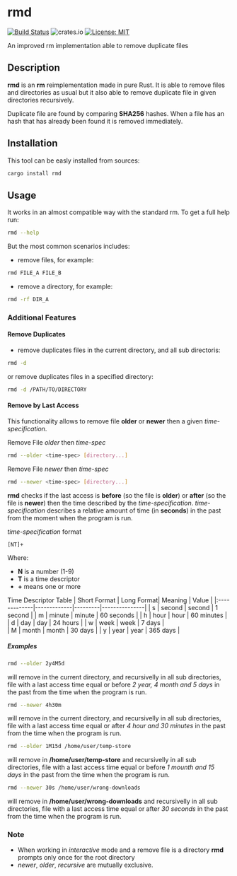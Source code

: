 # rmd

[![Build Status](https://travis-ci.com/FilippoRanza/rmd.svg?branch=master)](https://travis-ci.com/FilippoRanza/rmd) ![crates.io](https://img.shields.io/crates/v/rmd.svg) [![License: MIT](https://img.shields.io/badge/License-MIT-blue.svg)](https://opensource.org/licenses/MIT)

An improved rm implementation able to remove duplicate files

## Description 
**rmd** is an **rm** reimplementation made in pure Rust. It
is able to remove files and directories as usual but 
it also able to remove duplicate file in given directories recursively. 

Duplicate file are found by comparing **SHA256** hashes. 
When a file has an hash that has already been found it is removed immediately.

## Installation

This tool can be easly installed from sources:
```bash
cargo install rmd
```


## Usage 
It works in an almost compatible way with the standard rm. To get a full help run:

```bash
rmd --help
```

But the most common scenarios includes:

- remove files, for example:
```bash
rmd FILE_A FILE_B 
```

- remove a directory, for example:
```bash
rmd -rf DIR_A
```
### Additional Features
#### Remove Duplicates
- remove duplicates files in the current directory, and all sub directoris:
```bash
rmd -d
```
or remove duplicates files in a specified directory:
```bash
rmd -d /PATH/TO/DIRECTORY
```

#### Remove by Last Access
This functionality allows to remove file **older** or **newer** then a given 
*time-specification*.

Remove File *older* then *time-spec*
```bash 
rmd --older <time-spec> [directory...]
```

Remove File *newer* then *time-spec*
```bash 
rmd --newer <time-spec> [directory...]
```

**rmd** checks if the last access is **before** (so the file is **older**) or **after** 
(so the file is **newer**) then the time described by the *time-specification*.
*time-specification* describes a relative amount of time (in **seconds**) in the past 
from the moment when the program is run. 

*time-specification* format
```
[NT]+
```
Where:
- **N** is a number (1-9)
- **T** is a time descriptor
- **+** means one or more

Time Descriptor Table
| Short Format | Long  Format| Meaning | Value         |
|:-------------|-------------|---------|---------------|
| s            | second      | second  | 1 second      |
| m            | minute      | minute  | 60 seconds    |
| h            | hour        | hour    | 60 minutes    |
| d            | day         | day     | 24 hours      |
| w            | week        | week    | 7 days        |      
| M            | month       | month   | 30 days       |
| y            | year        | year    | 365 days      |
 
##### Examples
```bash
rmd --older 2y4M5d
```
will remove in the current directory, and recursivelly in all sub directories, file 
with a last access time equal or before *2 year, 4 month and 5 days* in the past from
the time when the program is run. 

```bash 
rmd --newer 4h30m
```
will remove in the current directory, and recursivelly in all sub directories, file 
with a last access time equal or after *4 hour and 30 minutes* in the past from
the time when the program is run. 


```bash 
rmd --older 1M15d /home/user/temp-store
```
will remove in **/home/user/temp-store** and recursivelly in all sub directories, file 
with a last access time equal or before *1 mounth and 15 days* in the past from
the time when the program is run. 

```bash 
rmd --newer 30s /home/user/wrong-downloads
```
will remove in **/home/user/wrong-downloads** and recursivelly in all sub directories, file 
with a last access time equal or after *30 seconds* in the past from
the time when the program is run. 



### Note
- When working in *interactive* mode and a  remove file is a
directory **rmd** prompts only once for the root directory
- *newer*, *older*, *recursive* are mutually exclusive.


